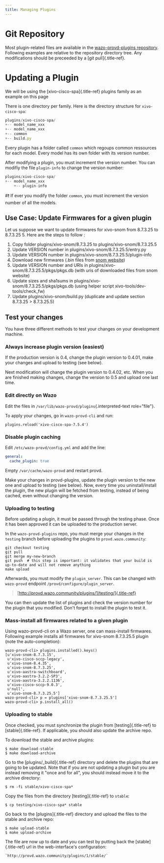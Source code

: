 ```yaml
---
title: Managing Plugins
---
```


Git Repository
==============

Most plugin-related files are available in the [wazo-provd-plugins
repository](https://github.com/wazo-platform/wazo-provd-plugins.git).
Following examples are relative to the repository directory tree. Any
modifications should be preceeded by a [git pull]{.title-ref}.

Updating a Plugin
=================

We will be using the [xivo-cisco-spa]{.title-ref} plugins family as an
example on this page

There is one directory per family. Here is the directory structure for
`xivo-cisco-spa`:

```Javascript
plugins/xivo-cisco-spa/
+-- model_name_xxx
+-- model_name_xxx
+-- common
+-- build.py
```

Every plugin has a folder called `common`
which regoups common ressources for each model. Every model has its own
folder with its version number.

After modifying a plugin, you must increment the version number. You can
modifiy the file `plugin-info` to change
the version number:

```Javascript
plugins/xivo-cisco-spa/
+-- model_name_xxx
    +-- plugin-info
```

#:exclamation: If ever you modify the folder `common`,
you must increment the version number of all the models.

Use Case: Update Firmwares for a given plugin
---------------------------------------------

Let us suppose we want to update firmwares for xivo-snom from 8.7.3.25
to 8.7.3.25 5. Here are the steps to follow :

1.  Copy folder plugins/xivo-snom/8.7.3.25 to
    plugins/xivo-snom/8.7.3.25.5
2.  Update VERSION number in plugins/xivo-snom/8.7.3.25.5/entry.py
3.  Update VERSION number in plugins/xivo-snom/8.7.3.25.5/plugin-info
4.  Download new firmwares (.bin files from [snom
    website](http://wiki.snom.com/Firmware/V8/Patch))
5.  Update VERSION number and URIs in
    plugins/xivo-snom/8.7.3.25.5/pkgs/pkgs.db (with uris of downloaded
    files from snom website)
6.  Update sizes and sha1sums in
    plugins/xivo-snom/8.7.3.25.5/pkgs/pkgs.db (using helper script
    xivo-tools/dev-tools/check_fw)
7.  Update plugins/xivo-snom/build.py (duplicate and update section
    8.7.3.25 > 8.7.3.25.5)

Test your changes
-----------------

You have three different methods to test your changes on your
development machine.

### Always increase plugin version (easiest)

If the production version is 0.4, change the plugin version to 0.4.01,
make your changes and upload to testing (see below).

Next modification will change the plugin version to 0.4.02, etc. When
you are finished making changes, change the version to 0.5 and upload
one last time.

### Edit directly on Wazo

Edit the files in `/var/lib/wazo-provd/plugins`{.interpreted-text
role="file"}.

To apply your changes, go in `wazo-provd-cli` and run:

    plugins.reload('xivo-cisco-spa-7.5.4')

### Disable plugin caching

Edit `/etc/wazo-provd/config.yml` and add
the line:

```YAML
general:
  cache_plugin: true
```

Empty `/var/cache/wazo-provd` and restart
provd.

Make your changes in provd-plugins, update the plugin version to the new
one and upload to testing (see below). Now, every time you
uninstall/install the plugin, the new plugin will be fetched from
testing, instead of being cached, even without changing the version.

### Uploading to testing

Before updating a plugin, it must be passed through the testing phase.
Once it has been approved it can be uploaded to the production server.

In the `wazo-provd-plugins` repo, you must merge your changes in the
`testing` branch before uploading the plugins to `provd.wazo.community`:

    git checkout testing
    git pull
    git merge my-new-branch
    git push  # this step is important: it validates that your build is up-to-date and will not remove anything
    make upload

Afterwards, you must modify the `plugin_server`. This can be changed
with `wazo-provd` endpoint `/provd/configure/plugin_server`.

> [http://provd.wazo.community/plugins/1/testing/]{.title-ref}

You can then update the list of plugins and check the version number for
the plugin that you modified. Don't forget to install the plugin to
test it.

### Mass-install all firmwares related to a given plugin

Using wazo-provd-cli on a Wazo server, one can mass-install firmwares.
Following example installs all firmwares for xivo-snom 8.7.3.25.5 plugin
(note the auto-completion):

    wazo-provd-cli> plugins.installed().keys()
    [u'xivo-snom-8.7.3.15',
     u'xivo-cisco-sccp-legacy',
     u'xivo-snom-8.4.35',
     u'xivo-snom-8.7.3.25',
     u'xivo-aastra-switchboard',
     u'xivo-aastra-3.2.2-SP3',
     u'xivo-aastra-3.2.2.1136',
     u'xivo-cisco-sccp-9.0.3',
     u'null',
     u'xivo-snom-8.7.3.25.5']
    wazo-provd-cli> p = plugins['xivo-snom-8.7.3.25.5']
    wazo-provd-cli> p.install_all()

### Uploading to stable

Once checked, you must synchronize the plugin from [testing]{.title-ref}
to [stable]{.title-ref}. If applicable, you should also update the
archive repo.

To download the stable and archive plugins:

    $ make download-stable
    $ make download-archive

Go to the [plugins/_build]{.title-ref} directory and delete the plugins
that are going to be updated. Note that if you are not updating a plugin
but you are instead removing it "once and for all", you should instead
move it to the archive directory:

    $ rm -fi stable/xivo-cisco-spa*

Copy the files from the directory [testing]{.title-ref} to `stable`:

    $ cp testing/xivo-cisco-spa* stable

Go back to the [plugins]{.title-ref} directory and upload the files to
the stable and archive repo:

    $ make upload-stable
    $ make upload-archive

The file are now up to date and you can test by putting back the
[stable]{.title-ref} url in the web-interface's configuration:

    `http://provd.wazo.community/plugins/1/stable/`
